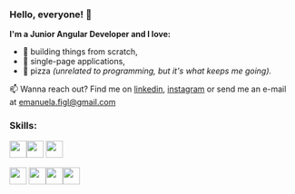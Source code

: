 ### Hello, everyone! 👋

**I'm a Junior Angular Developer and I love:**
* :wrench: building things from scratch,
* :page_facing_up: single-page applications,
* :pizza: pizza _(unrelated to programming, but it's what keeps me going)._

:mailbox: Wanna reach out? Find me on [linkedin](https://www.linkedin.com/in/emanuela-figliuolo/), [instagram](https://www.instagram.com/mannyf_97/) or send me an e-mail at [emanuela.figl@gmail.com](mailto:emanuela.figl@gmail.com)

### Skills:

<img src="https://cdn.jsdelivr.net/gh/devicons/devicon/icons/html5/html5-original.svg" width="30" height="30"><img src="https://cdn.jsdelivr.net/gh/devicons/devicon/icons/css3/css3-original.svg" width="30" height="30"> <img src="https://cdn.jsdelivr.net/gh/devicons/devicon/icons/sass/sass-original.svg" width="30" height="30"> 

<img src="https://cdn.jsdelivr.net/gh/devicons/devicon/icons/angularjs/angularjs-plain.svg" width="30" height="30"> <img src="https://cdn.jsdelivr.net/gh/devicons/devicon/icons/javascript/javascript-plain.svg" width="30" height="30"><img src="https://cdn.jsdelivr.net/gh/devicons/devicon/icons/typescript/typescript-plain.svg" width="30" height="30"><img src="https://cdn.jsdelivr.net/gh/devicons/devicon/icons/bootstrap/bootstrap-plain.svg" width="30" height="30"> 


